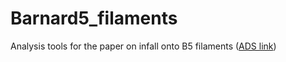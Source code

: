 # Barnard5_filaments
Analysis tools for the paper on infall onto B5 filaments 
([ADS link](https://ui.adsabs.harvard.edu/abs/2024A%26A...683A..77C/abstract))
